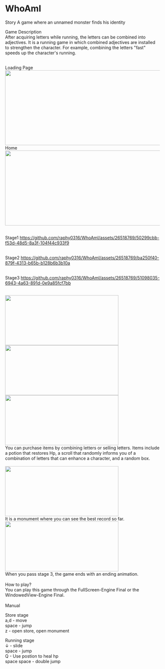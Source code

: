# WhoAmI
Story
A game where an unnamed monster finds his identity

Game Description<br>
After acquiring letters while running, the letters can be combined into adjectives. It is a running game in which combined adjectives are installed to strengthen the character. For example, combining the letters "fast" speeds up the character's running.
 
 <br>
 Loading Page <br>
 <img src="https://github.com/raphy0316/WhoAmI/assets/26518769/6f914b76-bfa3-4522-89cb-0cd213cdb17a" width="553" height="243"/><br>
 Home <br>
<img src="https://github.com/raphy0316/WhoAmI/assets/26518769/92fd0329-1aec-4222-8e2e-50c7d3ff4984" width="553" height="243"/><br>

<br>Stage1
https://github.com/raphy0316/WhoAmI/assets/26518769/50299cbb-f53d-48d5-8a3f-104f44c933f9

<br>Stage2
https://github.com/raphy0316/WhoAmI/assets/26518769/ba250f40-879f-4313-b65b-b128b6b3b10a

<br>Stage3
https://github.com/raphy0316/WhoAmI/assets/26518769/51098035-6943-4a63-891d-0e9a85fcf7bb


<Store>
 <br>
<img src="https://github.com/raphy0316/WhoAmI/assets/26518769/5feebe47-3069-4118-b0aa-cfac1082ab4f" width="369" height="162"/>
<img src="https://github.com/raphy0316/WhoAmI/assets/26518769/af1141a7-6efa-4a39-a8a9-3bb113960b0c" width="369" height="162"/>
<img src="https://github.com/raphy0316/WhoAmI/assets/26518769/686065b8-0655-4f2e-99d9-d266bc0ebb13" width="369" height="162"/>
 <br>
You can purchase items by combining letters or selling letters. Items include a potion that restores Hp, a scroll that randomly informs you of a combination of letters that can enhance a character, and a random box.

 
  <br>
 <br>
<img src="https://github.com/raphy0316/WhoAmI/assets/26518769/5a749be8-92f3-4734-b2c5-3149ce1d25be" width="369" height="162"/>
 <br>
 It is a monument where you can see the best record so far.<br>
<img src="https://github.com/raphy0316/WhoAmI/assets/26518769/4311ef9b-49cd-4034-9ab3-8c799baa1f14" width="369" height="162"/>
 <br>
 When you pass stage 3, the game ends with an ending animation.
<br><br>
How to play? <br>
You can play this game through the FullScreen-Engine Final or the WindowedView-Engine Final.
<br>
<br>
Manual


Store stage<br>
a,d - move<br>
space - jump<br>
z - open store, open monument<br>



Running stage<br>
↓ - slide<br>
space - jump<br>
Q - Use postion to heal hp<br>
space space - double jump<br>
